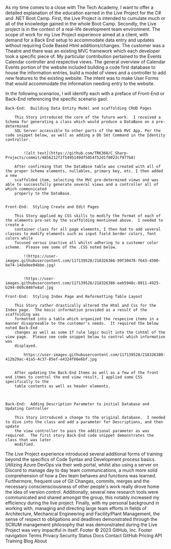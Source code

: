 As my time comes to a close with The Tech Academy, I want to offer a detailed explanation of the education earned in the Live Project for the C# and .NET Boot 
Camp.  First, the Live Project is intended to cumulate much or all of the knowledge gained in the whole Boot Camp.  Secondly, the Live project is in the context 
of a real-life development team environment.  The scope of work for my Live Project experience aimed at a client, with demand for a Back End setup to accommodate 
data entry and updates without requiring Code Based Html additions/changes.  The customer was a Theatre and there was an existing MVC framework which each developer
took a specific piece of.  My particular contribution pertained to the Events Calendar controller and respective views.  The general overview of Calendar Events 
portion of the website included building a code first database to house the information entries, build a model of views and a controller to add new features to the 
existing website.  The intent was to make User Forms that would accommodate the information needing entry to the website.


In the following scenarios, I will identify each with a preface of Front-End or Back-End referencing the specific scenario gaol.

	Back-End:  Building Data Entity Model and scaffolding CRUD Pages

		This Story introduced the core of the future work.  I received a Schema for generating a class which would produce a DataBase on a pre-determined 
		SQL Server accessible to other parts of the Web MVC App. Per the code snippet below, as well as adding a Db Set Command in the Identity controller. 
 

			![alt text](https://github.com/TRK360/C_Sharp-Projects/commit/4856212f2f5495149df5054f52d1f8023cf977b8)

		After confirming that the DataBase table was created with all of the proper Schema elements, nullables, primary key, etc. I then added a new 
		scaffolded item, selecting the MVC pre-determined views and was able to successfully generate several views and a controller all of which communicated 
		properly to the DataBase.


	Front-End:  Styling Create and Edit Pages

		This Story applied my CSS skills to modify the format of each of the elements pre-set by the scaffolding mentioned above.  I needed to create a 
		container class for all page elements, I then had to add several classes to modify elements such as input field border colors, font colors while 
		focused versus inactive all whilst adhering to a customer color scheme.  Please see some of the .CSS noted below.
		
			!(https://user-images.githubusercontent.com/117139528/218326366-99f30476-f643-4500-be74-14da9ee94bbe.jpg)
	
			
			!https://user-images.githubusercontent.com/117139528/218326386-eeb5948c-8911-4925-b294-069c048fe8af.jpg

	Front-End:  Styling Index Page and Reformatting Table Layout

		This Story rather drastically altered the Html and Css for the Index page.  The basic information provided as a result of the scaffolding was 
		formatted into a table which organized the respecive items in a manner disagreeable to the customer's needs.  It required the below noted Back-End 
		changes as well as some If rule logic built into the Cshtml of the view page.  Please see code snippet below to control which information was 
		displayed.

			https://user-images.githubusercontent.com/117139528/218326380-412b29ac-41a5-4c37-85ef-e4324f66e6bf.jpg

		
		After updating the Back-End Items as well as a few of the front end itmes to control the end view result, I applied some CSS specifically to the 
		table contents as well as header elements.



	Back-End:  Adding Description Parameter to initial Database and Updating Controller

		This Story introduced a change to the original database.  I needed to dive into the class and add a parameter for Descriptions, and then update 
		the view controller to pass the additional parameter as was required.  The first story Back-End code snippet demonstrates the class that was later
		modified.
			


The Live Project experience introduced several additional forms of training beyond the specifics of Code Syntax and Development process basics.  Utilizing Azure 
DevOps via their web portal, whilst also using a server on Discord to manage day to day team communications, a much more solid comprehension of how a Dev team 
behaves and functions was learned.  Furthermore, frequent use of Git Changes, commits, merges and the necessary consciensciousness of other people's work really 
drove home the idea of version control.  Additionally, several new research tools were communicated and shared amongst the group, this notably increased my 
efficiency during the live project.  Finally, with my personal background in working with, managing and directing large team efforts in fields of Architecture, 
Mechanical Engineering and Facility/Plant Management, the sense of respect to obligations and deadlines demonstrated through the SCRUM management philosophy that 
was demonstrated during the Live Project was very impactful in itself. 
Footer
© 2023 GitHub, Inc.
Footer navigation
Terms
Privacy
Security
Status
Docs
Contact GitHub
Pricing
API
Training
Blog
About
